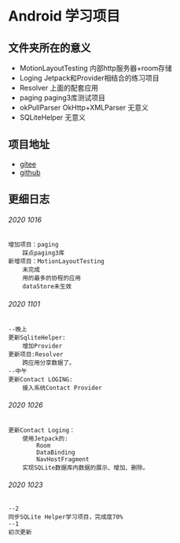 # Android 学习项目

## 文件夹所在的意义
* MotionLayoutTesting 内部http服务器+room存储
* Loging Jetpack和Provider相结合的练习项目
* Resolver 上面的配套应用
* paging paging3库测试项目
* okPullParser OkHttp+XMLParser 无意义
* SQLiteHelper 无意义

## 项目地址
* [gitee](https://gitee.com/elisamin/android-projects)
* [github](https://github.com/ElisaMin/AndroidProjectsForLearning)
## 更细日志
###### 2020 1016
```
增加项目：paging
    踩点paging3库
新增项目：MotionLayoutTesting
    未完成
    用的最多的协程的应用
    dataStore未生效
```
###### 2020 1101

```
--晚上
更新SqliteHelper:
    增加Provider
更新项目:Resolver
    跨应用分享数据了。
--中午
更新Contact LOGING:
    接入系统Contact Provider
```
###### 2020 1026
```
更新Contact Loging：
    使用Jetpack的:
        Room
        DataBinding
        NavHostFragment
    实现SQLite数据库内数据的展示、增加、删除。
```
###### 2020 1023
```
--2
同步SQLite Helper学习项目，完成度70%
--1
初次更新
```